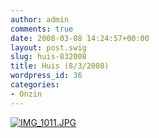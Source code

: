 ```yaml
---
author: admin
comments: true
date: 2008-03-08 14:24:57+00:00
layout: post.swig
slug: huis-832008
title: Huis (8/3/2008)
wordpress_id: 36
categories:
- Onzin
---
```


[![IMG_1011.JPG](http://farm3.static.flickr.com/2169/2317955651_27dfc50b1b.jpg)](http://www.wllnr.nl/fotos/photo/2317955651/IMG1011JPG.html)
